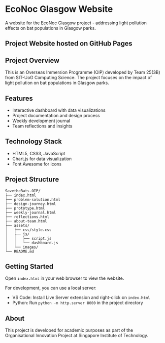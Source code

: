 # EcoNoc Glasgow Website

A website for the EcoNoc Glasgow project - addressing light pollution effects on bat populations in Glasgow parks.

## Project Website hosted on GitHub Pages
    

## Project Overview

This is an Overseas Immersion Programme (OIP) developed by Team 25(3B) from SIT-UoG Computing Science. The project focuses on the impact of light pollution on bat populations in Glasgow parks.

## Features

- Interactive dashboard with data visualizations
- Project documentation and design process
- Weekly development journal
- Team reflections and insights

## Technology Stack

- HTML5, CSS3, JavaScript
- Chart.js for data visualization
- Font Awesome for icons

## Project Structure

```
SavetheBats-OIP/
├── index.html
├── problem-solution.html
├── design-journey.html
├── prototype.html
├── weekly-journal.html
├── reflections.html
├── about-team.html
├── assets/
│   ├── css/style.css
│   ├── js/
│   │   ├── script.js
│   │   └── dashboard.js
│   └── images/
└── README.md
```

## Getting Started

Open `index.html` in your web browser to view the website.

For development, you can use a local server:
- VS Code: Install Live Server extension and right-click on `index.html`
- Python: Run `python -m http.server 8000` in the project directory

## About

This project is developed for academic purposes as part of the Organisational Innovation Project at Singapore Institute of Technology.
